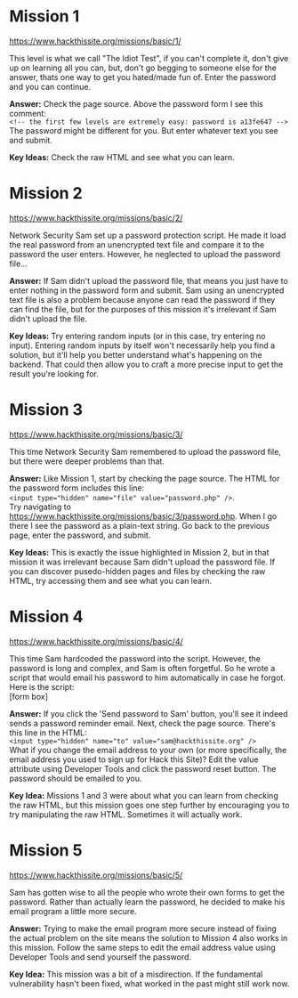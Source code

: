 # Mission 1
https://www.hackthissite.org/missions/basic/1/

This level is what we call "The Idiot Test", if you can't complete it, don't give up on learning all you can, but, don't go begging to someone else for the answer, thats one way to get you hated/made fun of. Enter the password and you can continue.

**Answer:** Check the page source. Above the password form I see this comment:  
`<!-- the first few levels are extremely easy: password is a13fe647 -->`  
The password might be different for you. But enter whatever text you see and submit.

**Key Ideas:** Check the raw HTML and see what you can learn.

# Mission 2
https://www.hackthissite.org/missions/basic/2/

Network Security Sam set up a password protection script. He made it load the real password from an unencrypted text file and compare it to the password the user enters. However, he neglected to upload the password file...

**Answer:** If Sam didn't upload the password file, that means you just have to enter nothing in the password form and submit. Sam using an unencrypted text file is also a problem because anyone can read the password if they can find the file, but for the purposes of this mission it's irrelevant if Sam didn't upload the file.

**Key Ideas:** Try entering random inputs (or in this case, try entering no input). Entering random inputs by itself won't necessarily help you find a solution, but it'll help you better understand what's happening on the backend. That could then allow you to craft a more precise input to get the result you're looking for.

# Mission 3
https://www.hackthissite.org/missions/basic/3/

This time Network Security Sam remembered to upload the password file, but there were deeper problems than that.

**Answer:** Like Mission 1, start by checking the page source. The HTML for the password form includes this line:  
`<input type="hidden" name="file" value="password.php" />`.  
Try navigating to https://www.hackthissite.org/missions/basic/3/password.php. When I go there I see the password as a plain-text string. Go back to the previous page, enter the password, and submit.

**Key Ideas:** This is exactly the issue highlighted in Mission 2, but in that mission it was irrelevant because Sam didn't upload the password file. If you can discover pusedo-hidden pages and files by checking the raw HTML, try accessing them and see what you can learn.

# Mission 4
https://www.hackthissite.org/missions/basic/4/

This time Sam hardcoded the password into the script. However, the password is long and complex, and Sam is often forgetful. So he wrote a script that would email his password to him automatically in case he forgot. Here is the script:  
[form box]

**Answer:** If you click the 'Send password to Sam' button, you'll see it indeed sends a password reminder email. Next, check the page source. There's this line in the HTML:  
`<input type="hidden" name="to" value="sam@hackthissite.org" />`  
What if you change the email address to your own (or more specifically, the email address you used to sign up for Hack this Site)? Edit the value attribute using Developer Tools and click the password reset button. The password should be emailed to you.

**Key Idea:** Missions 1 and 3 were about what you can learn from checking the raw HTML, but this mission goes one step further by encouraging you to try manipulating the raw HTML. Sometimes it will actually work.

# Mission 5
https://www.hackthissite.org/missions/basic/5/

Sam has gotten wise to all the people who wrote their own forms to get the password. Rather than actually learn the password, he decided to make his email program a little more secure.

**Answer:** Trying to make the email program more secure instead of fixing the actual problem on the site means the solution to Mission 4 also works in this mission. Follow the same steps to edit the email address value using Developer Tools and send yourself the password.

**Key Idea:** This mission was a bit of a misdirection. If the fundamental vulnerability hasn't been fixed, what worked in the past might still work now.